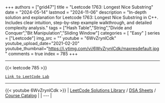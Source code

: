 
+++
authors = ["grid47"]
title = "Leetcode 1763: Longest Nice Substring"
date = "2024-05-14"
lastmod = "2024-11-06"
description = "In-depth solution and explanation for Leetcode 1763: Longest Nice Substring in C++. Includes clear intuition, step-by-step example walkthrough, and detailed complexity analysis."
tags = ["Hash Table","String","Divide and Conquer","Bit Manipulation","Sliding Window"]
categories = [
    "Easy"
]
series = ["Leetcode"]
img_src = ""
youtube = "6WvZrynlCdk"
youtube_upload_date="2021-02-20"
youtube_thumbnail="https://i.ytimg.com/vi/6WvZrynlCdk/maxresdefault.jpg"
comments = true
index = 785
+++



---
{{< leetcode 785 >}}

[`Link to LeetCode Lab`](https://leetcode.com/problems/longest-nice-substring/description/)

---
{{< youtube 6WvZrynlCdk >}}
| [LeetCode Solutions Library](https://grid47.xyz/leetcode/) / [DSA Sheets](https://grid47.xyz/sheets/) / [Course Catalog](https://grid47.xyz/courses/) |
| --- |
